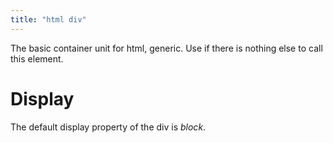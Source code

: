 ```yaml
---
title: "html div"
---
```


The basic container unit for html, generic. Use if there is nothing else to call this element.

# Display
The default display property of the div is *block*.